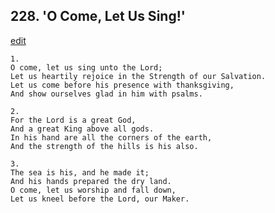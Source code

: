 
## 228.  'O Come, Let Us Sing!'
[edit](https://docs.google.com/document/d/1q29FfOMkvPtfwmoD7d6Uz7Cj90ZdY9q8/edit?mode=html)



    1.
    O come, let us sing unto the Lord;
    Let us heartily rejoice in the Strength of our Salvation.
    Let us come before his presence with thanksgiving,
    And show ourselves glad in him with psalms.

    2.
    For the Lord is a great God,
    And a great King above all gods.
    In his hand are all the corners of the earth,
    And the strength of the hills is his also.

    3.
    The sea is his, and he made it;
    And his hands prepared the dry land.
    O come, let us worship and fall down,
    Let us kneel before the Lord, our Maker.
